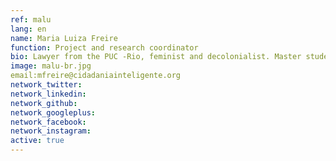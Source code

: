 ```yaml
---
ref: malu
lang: en
name: Maria Luiza Freire
function: Project and research coordinator
bio: Lawyer from the PUC -Rio, feminist and decolonialist. Master student in public policies and urban planning in Latin America at IPPUR / UFRJ. Innovating in political participation.
image: malu-br.jpg
email:mfreire@cidadaniainteligente.org 
network_twitter:
network_linkedin:
network_github:
network_googleplus:
network_facebook:
network_instagram:
active: true
---
```

